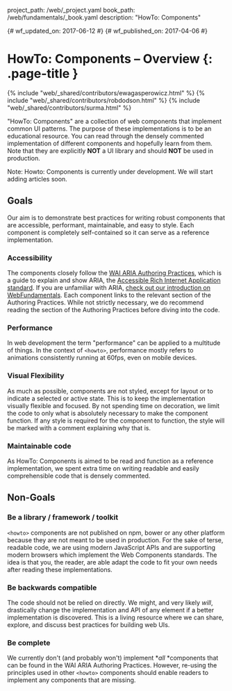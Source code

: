 project_path: /web/_project.yaml
book_path: /web/fundamentals/_book.yaml
description: "HowTo: Components"

{# wf_updated_on: 2017-06-12 #}
{# wf_published_on: 2017-04-06 #}
# HowTo: Components – Overview {: .page-title }
{% include "web/_shared/contributors/ewagasperowicz.html" %}
{% include "web/_shared/contributors/robdodson.html" %}
{% include "web/_shared/contributors/surma.html" %}


"HowTo: Components" are a collection of web components that implement common UI
patterns. The purpose of these implementations is to be an educational resource.
You can read through the densely commented implementation of different
components and hopefully learn from them. Note that they are explicitly **NOT**
a UI library and should **NOT** be used in production.

Note: Howto: Components is currently under development. We will start adding
articles soon.

## Goals

Our aim is to demonstrate best practices for writing robust components that are
accessible, performant, maintainable, and easy to style. Each component is
completely self-contained so it can serve as a reference implementation.

### Accessibility

The components closely follow the [WAI ARIA Authoring
Practices](https://www.w3.org/TR/wai-aria-practices-1.1/), which is a guide to
explain and show ARIA, the [Accessible Rich Internet Application
standard](https://www.w3.org/TR/wai-aria-1.1/). If you are unfamiliar with ARIA,
[check out our introduction on
WebFundamentals](/web/fundamentals/accessibility/semantics-aria/).
Each component links to the relevant section of the Authoring Practices. While
not strictly necessary, we do recommend reading the section of the Authoring
Practices before diving into the code.

### Performance

In web development the term "performance" can be applied to a multitude of
things. In the context of `<howto>`, performance mostly refers to animations
consistently running at 60fps, even on mobile devices.

### Visual Flexibility

As much as possible, components are not styled, except for layout or to indicate
a selected or active state. This is to keep the implementation visually flexible
and focused. By not spending time on decoration, we limit the code to only what
is absolutely necessary to make the component function. If any style is required
for the component to function, the style will be marked with a comment
explaining why that is.

### Maintainable code

As HowTo: Components is aimed to be read and function as a reference
implementation, we spent extra time on writing readable and easily
comprehensible code that is densely commented.

## Non-Goals

### Be a library / framework / toolkit

`<howto>` components are not published on npm, bower or any other platform
because they are not meant to be used in production. For the sake of terse,
readable code, we are using modern JavaScript APIs and are supporting modern
browsers which implement the Web Components standards. The idea is that you, the
reader, are able adapt the code to fit your own needs after reading these
implementations.

### Be backwards compatible

The code should not be relied on directly. We might, and very likely *will*,
drastically change the implementation and API of any element if a better
implementation is discovered. This is a living resource where we can share,
explore, and discuss best practices for building web UIs.

### Be complete

We currently don't (and probably won't) implement **all* *components that can be
found in the WAI ARIA Authoring Practices. However, re-using the principles used
in other `<howto>` components should enable readers to implement any components
that are missing.

